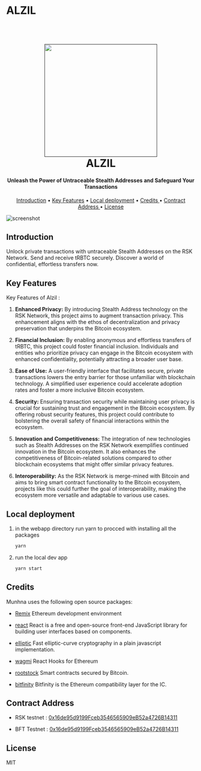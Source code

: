 # ALZIL
 

  
  
<h1 align="center">
  <br>
  <a href=""><img src="https://blogger.googleusercontent.com/img/b/R29vZ2xl/AVvXsEgWqhHD049t4G9tAo7fjjLGqBhvi-ze5d0TfMVXNHPf8Iiwr3D9b0lOR3lEDz2mw75T67zwo5QmgdA7vDmcdp_DaLj44r5MmJrbiT7dYENdXozQNNF3nUhta_SL6eroTjOAcR30IDGTZC3UD_A5HJEogKyZ9HrHKxKT0rRpkX5bOHz47kPo8Y9xcTKS8TI/s945/ALZIL%20logo.png" width="300"></a>
  <br>
  ALZIL 
  <br>
</h1>

<h4 align="center">Unleash the Power of Untraceable Stealth Addresses and Safeguard Your Transactions </h4>

<p align="center">
  <a href="#introduction">Introduction</a> •
  <a href="#key-features">Key Features</a> •
  <a href="#local-deployment">Local deployment</a> •
  <a href="#credits ">Credits </a> •
  <a href="#contract-address ">Contract Address  </a> •
  <a href="#license">License</a>
</p>

![screenshot](https://blogger.googleusercontent.com/img/b/R29vZ2xl/AVvXsEg00RtV3J3yOZG_csKg7tP6kSxI5tGPDvoYOF_rdEYTw9Br3_exSLD-39m8t7dDbmguCG0Uu9ZxZPUYT-7FpRhmUUu0k1KpynYWKrCZG7jvugtoYoZlGDrVdE2kPX2_yADedbQ_WRTP9nywmpvxiYgk_3dCtoZHJjE4NK-E5COrd0mYxw9r4PgjGOu6oys/s1000/alzill%20screenshot.png)


## Introduction 

 Unlock private transactions with untraceable Stealth Addresses on the RSK Network. Send and receive tRBTC securely. Discover a world of confidential, effortless transfers now.


## Key Features

Key Features of Alzil :

1. **Enhanced Privacy:** By introducing Stealth Address technology on the RSK Network, this project aims to augment transaction privacy. This enhancement aligns with the ethos of decentralization and privacy preservation that underpins the Bitcoin ecosystem.



2. **Financial Inclusion:** By enabling anonymous and effortless transfers of tRBTC, this project could foster financial inclusion. Individuals and entities who prioritize privacy can engage in the Bitcoin ecosystem with enhanced confidentiality, potentially attracting a broader user base.


3. **Ease of Use:** A user-friendly interface that facilitates secure, private transactions lowers the entry barrier for those unfamiliar with blockchain technology. A simplified user experience could accelerate adoption rates and foster a more inclusive Bitcoin ecosystem.

4. **Security:** Ensuring transaction security while maintaining user privacy is crucial for sustaining trust and engagement in the Bitcoin ecosystem. By offering robust security features, this project could contribute to bolstering the overall safety of financial interactions within the ecosystem.

5. **Innovation and Competitiveness:** The integration of new technologies such as Stealth Addresses on the RSK Network exemplifies continued innovation in the Bitcoin ecosystem. It also enhances the competitiveness of Bitcoin-related solutions compared to other blockchain ecosystems that might offer similar privacy features.

6. **Interoperability:** As the RSK Network is merge-mined with Bitcoin and aims to bring smart contract functionality to the Bitcoin ecosystem, projects like this could further the goal of interoperability, making the ecosystem more versatile and adaptable to various use cases.


## Local deployment

1. in the webapp directory run yarn to procced with installing all the packages

    ```bash
    yarn 
    ```

2. run the local dev app

    ```bash
    yarn start 
    ```


## Credits

Munhna uses the following open source packages:

- [Remix](https://remix.ethereum.org/) Ethereum development environment 


- [react](https://react.dev/) React is a free and open-source front-end JavaScript library for building user interfaces based on components. 


- [elliptic](https://github.com/indutny/elliptic) Fast elliptic-curve cryptography in a plain javascript implementation.


- [wagmi](https://wagmi.sh/) React Hooks for Ethereum


- [rootstock](https://rootstock.io/) Smart contracts secured by Bitcoin.

- [bitfinity](https://bitfinity.network/) Bitfinity is the Ethereum compatibility layer for the IC.




## Contract Address 

- RSK testnet : [0x16de95d9199Fceb3546565909eB52a4726B14311](https://explorer.testnet.rsk.co/address/0x16de95d9199Fceb3546565909eB52a4726B14311)

- BFT Testnet : [0x16de95d9199Fceb3546565909eB52a4726B14311]()

## License

MIT
